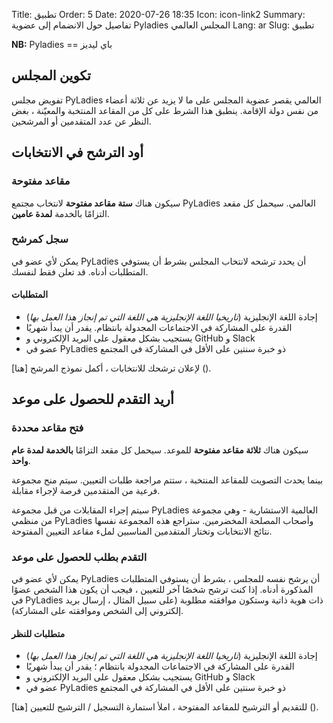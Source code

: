 Title: تطبيق
Order: 5
Date: 2020-07-26 18:35
Icon: icon-link2
Summary: تفاصيل حول الانضمام إلى عضوية
Pyladies المجلس العالمي
Lang: ar
Slug: تطبيق

**NB:** Pyladies == باي ليديز

## تكوين المجلس

تفويض مجلس PyLadies العالمي يقصر عضوية المجلس على ما لا يزيد عن ثلاثة أعضاء من نفس دولة الإقامة. ينطبق هذا الشرط على كل من المقاعد المنتخبة والمعيّنة ، بغض النظر عن عدد المتقدمين أو المرشحين.

## أود الترشح في الانتخابات

### مقاعد مفتوحة

سيكون هناك **ستة مقاعد مفتوحة** لانتخاب مجتمع PyLadies  العالمي. سيحمل كل مقعد التزامًا بالخدمة **لمدة عامين**.

### سجل كمرشح

يمكن لأي عضو في PyLadies أن يحدد ترشحه لانتخاب المجلس بشرط أن يستوفي المتطلبات أدناه.
قد تعلن فقط لنفسك.

#### المتطلبات

- إجادة اللغة الإنجليزية (_تاريخيا اللغة الإنجليزية هي اللغة التي تم إنجاز هذا العمل بها_)
- القدرة على المشاركة في الاجتماعات المجدولة بانتظام. يقدر أن يبدأ شهريًا
- يستجيب بشكل معقول على البريد الإلكتروني و GitHub و Slack
- عضو في PyLadies ذو خبرة سنتين على الأقل في المشاركة في المجتمع

لإعلان ترشحك للانتخابات ، أكمل نموذج المرشح [هنا] ().

## أريد التقدم للحصول على موعد

### فتح مقاعد محددة

سيكون هناك **ثلاثة مقاعد مفتوحة** للموعد. سيحمل كل مقعد التزامًا **بالخدمة لمدة عام واحد**.

بينما يحدث التصويت للمقاعد المنتخبة ، ستتم مراجعة طلبات التعيين. سيتم منح مجموعة فرعية من المتقدمين فرصة لإجراء مقابلة.

سيتم إجراء المقابلات من قبل مجموعة PyLadies العالمية الاستشارية - وهي مجموعة من منظمي PyLadies وأصحاب المصلحة المخضرمين. ستراجع هذه المجموعة نفسها نتائج الانتخابات وتختار المتقدمين المناسبين لملء مقاعد التعيين المفتوحة.

### التقدم بطلب للحصول على موعد

يمكن لأي عضو في PyLadies أن يرشح نفسه للمجلس ، بشرط أن يستوفي المتطلبات المذكورة أدناه. إذا كنت ترشح شخصًا آخر للتعيين ، فيجب أن يكون هذا الشخص عضوًا في PyLadies ذات هوية ذاتية وستكون موافقته مطلوبة (على سبيل المثال ، إرسال بريد إلكتروني إلى الشخص وموافقته على المشاركة).

#### متطلبات للنظر

- إجادة اللغة الإنجليزية (_تاريخيا اللغة الإنجليزية هي اللغة التي تم إنجاز هذا العمل بها_)
- القدرة على
المشاركة في الاجتماعات المجدولة بانتظام ؛ يقدر أن يبدأ شهريًا
- يستجيب بشكل معقول على البريد الإلكتروني و GitHub و Slack
- عضو في PyLadies ذو خبرة سنتين على الأقل في المشاركة في المجتمع

للتقديم أو الترشيح للمقاعد المفتوحة ، املأ استمارة التسجيل / الترشيح للتعيين [هنا] ().
